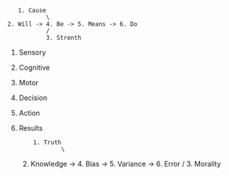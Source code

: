        1. Cause
               \
    2. Will -> 4. Be -> 5. Means -> 6. Do
               /
               3. Strenth

1. Sensory
2. Cognitive
3. Motor
4. Decision
5. Action
6. Results

   
           1. Truth
                   \
    2. Knowledge -> 4. Bias -> 5. Variance -> 6. Error
                   /
                    3. Morality
